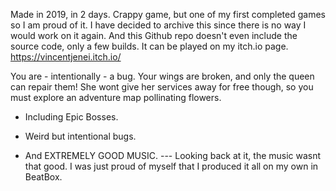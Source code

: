 Made in 2019, in 2 days. Crappy game, but one of my first completed games so I am proud of it. I have decided to archive this since there is no way I would work on it again. And this Github repo doesn't even include the source code, only a few builds. It can be played on my itch.io page. https://vincentjenei.itch.io/

You are - intentionally - a bug. Your wings are broken, and only the queen can repair them! She wont give her services away for free though, so you must explore an adventure map pollinating flowers.



* Including Epic Bosses.

* Weird but intentional bugs.

* And EXTREMELY GOOD MUSIC. --- Looking back at it, the music wasnt that good. I was just proud of myself that I produced it all on my own in BeatBox.

